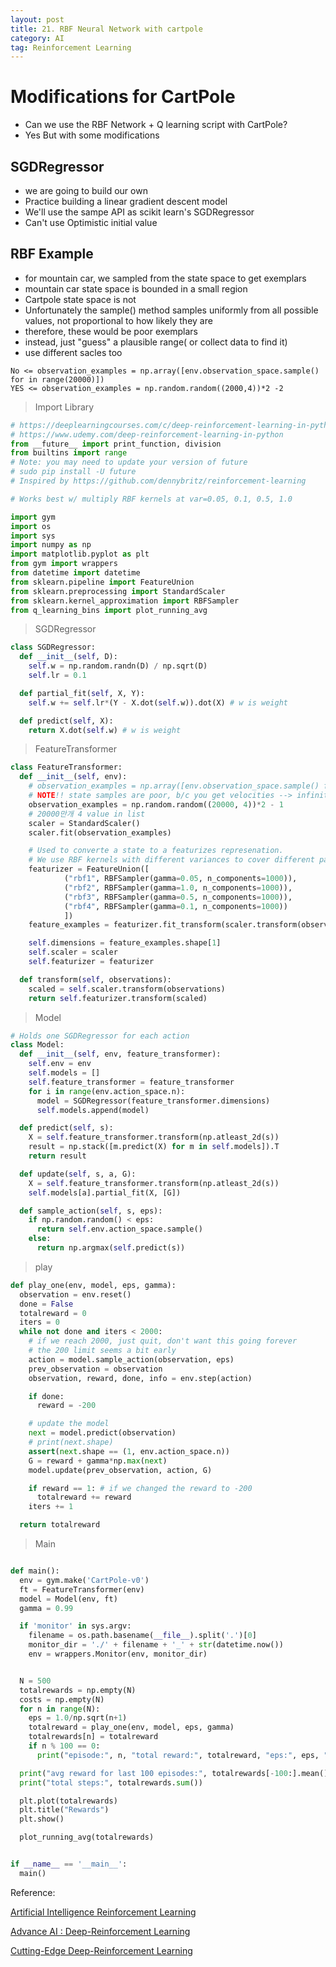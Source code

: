 ```yaml
---
layout: post
title: 21. RBF Neural Network with cartpole
category: AI
tag: Reinforcement Learning
---
```


# Modifications for CartPole

- Can we use the RBF Network + Q learning script with CartPole?
- Yes But with some modifications

## SGDRegressor
- we are going to build our own
- Practice building a linear gradient descent model
- We'll use the sampe API as scikit learn's SGDRegressor
- Can't use Optimistic initial value

## RBF Example

- for mountain car, we sampled from the state space to get exemplars
- mountain car state space is bounded in a small region
- Cartpole state space is not
- Unfortunately the sample() method samples uniformly from all possible values, not proportional to how likely they are
- therefore, these would be poor exemplars
- instead, just "guess" a plausible range( or collect data to find it)
- use different sacles too

```
No <= observation_examples = np.array([env.observation_space.sample() for in range(20000)])
YES <= observation_examples = np.random.random((2000,4))*2 -2
```

> Import Library

```python
# https://deeplearningcourses.com/c/deep-reinforcement-learning-in-python
# https://www.udemy.com/deep-reinforcement-learning-in-python
from __future__ import print_function, division
from builtins import range
# Note: you may need to update your version of future
# sudo pip install -U future
# Inspired by https://github.com/dennybritz/reinforcement-learning

# Works best w/ multiply RBF kernels at var=0.05, 0.1, 0.5, 1.0

import gym
import os
import sys
import numpy as np
import matplotlib.pyplot as plt
from gym import wrappers
from datetime import datetime
from sklearn.pipeline import FeatureUnion
from sklearn.preprocessing import StandardScaler
from sklearn.kernel_approximation import RBFSampler
from q_learning_bins import plot_running_avg


```

> SGDRegressor

```python
class SGDRegressor:
  def __init__(self, D):
    self.w = np.random.randn(D) / np.sqrt(D)
    self.lr = 0.1

  def partial_fit(self, X, Y):
    self.w += self.lr*(Y - X.dot(self.w)).dot(X) # w is weight

  def predict(self, X):
    return X.dot(self.w) # w is weight
```

> FeatureTransformer

```python
class FeatureTransformer:
  def __init__(self, env):
    # observation_examples = np.array([env.observation_space.sample() for x in range(10000)])
    # NOTE!! state samples are poor, b/c you get velocities --> infinity
    observation_examples = np.random.random((20000, 4))*2 - 1
    # 20000만개 4 value in list
    scaler = StandardScaler()
    scaler.fit(observation_examples)

    # Used to converte a state to a featurizes represenation.
    # We use RBF kernels with different variances to cover different parts of the space
    featurizer = FeatureUnion([
            ("rbf1", RBFSampler(gamma=0.05, n_components=1000)),
            ("rbf2", RBFSampler(gamma=1.0, n_components=1000)),
            ("rbf3", RBFSampler(gamma=0.5, n_components=1000)),
            ("rbf4", RBFSampler(gamma=0.1, n_components=1000))
            ])
    feature_examples = featurizer.fit_transform(scaler.transform(observation_examples))

    self.dimensions = feature_examples.shape[1]
    self.scaler = scaler
    self.featurizer = featurizer

  def transform(self, observations):
    scaled = self.scaler.transform(observations)
    return self.featurizer.transform(scaled)
```

> Model

```python
# Holds one SGDRegressor for each action
class Model:
  def __init__(self, env, feature_transformer):
    self.env = env
    self.models = []
    self.feature_transformer = feature_transformer
    for i in range(env.action_space.n):
      model = SGDRegressor(feature_transformer.dimensions)
      self.models.append(model)

  def predict(self, s):
    X = self.feature_transformer.transform(np.atleast_2d(s))
    result = np.stack([m.predict(X) for m in self.models]).T
    return result

  def update(self, s, a, G):
    X = self.feature_transformer.transform(np.atleast_2d(s))
    self.models[a].partial_fit(X, [G])

  def sample_action(self, s, eps):
    if np.random.random() < eps:
      return self.env.action_space.sample()
    else:
      return np.argmax(self.predict(s))
```

> play

```python
def play_one(env, model, eps, gamma):
  observation = env.reset()
  done = False
  totalreward = 0
  iters = 0
  while not done and iters < 2000:
    # if we reach 2000, just quit, don't want this going forever
    # the 200 limit seems a bit early
    action = model.sample_action(observation, eps)
    prev_observation = observation
    observation, reward, done, info = env.step(action)

    if done:
      reward = -200

    # update the model
    next = model.predict(observation)
    # print(next.shape)
    assert(next.shape == (1, env.action_space.n))
    G = reward + gamma*np.max(next)
    model.update(prev_observation, action, G)

    if reward == 1: # if we changed the reward to -200
      totalreward += reward
    iters += 1

  return totalreward
```

> Main

```python

def main():
  env = gym.make('CartPole-v0')
  ft = FeatureTransformer(env)
  model = Model(env, ft)
  gamma = 0.99

  if 'monitor' in sys.argv:
    filename = os.path.basename(__file__).split('.')[0]
    monitor_dir = './' + filename + '_' + str(datetime.now())
    env = wrappers.Monitor(env, monitor_dir)


  N = 500
  totalrewards = np.empty(N)
  costs = np.empty(N)
  for n in range(N):
    eps = 1.0/np.sqrt(n+1)
    totalreward = play_one(env, model, eps, gamma)
    totalrewards[n] = totalreward
    if n % 100 == 0:
      print("episode:", n, "total reward:", totalreward, "eps:", eps, "avg reward (last 100):", totalrewards[max(0, n-100):(n+1)].mean())

  print("avg reward for last 100 episodes:", totalrewards[-100:].mean())
  print("total steps:", totalrewards.sum())

  plt.plot(totalrewards)
  plt.title("Rewards")
  plt.show()

  plot_running_avg(totalrewards)


if __name__ == '__main__':
  main()

```
Reference:

[Artificial Intelligence Reinforcement Learning](https://www.udemy.com/course/artificial-intelligence-reinforcement-learning-in-python/)

[Advance AI : Deep-Reinforcement Learning](https://www.udemy.com/deep-reinforcement-learning-in-python/)

[Cutting-Edge Deep-Reinforcement Learning](https://www.udemy.com/cutting-edge-artificial-intelligence/learn/lecture/14650508#overview)
